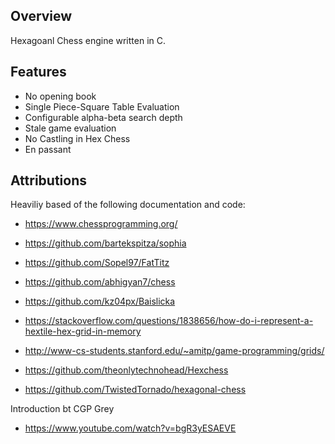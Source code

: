 ## Overview
Hexagoanl Chess engine written in C.

## Features
- No opening book
- Single Piece-Square Table Evaluation
- Configurable alpha-beta search depth
- Stale game evaluation
- No Castling in Hex Chess 
- En passant

## Attributions
Heaviliy based of the following documentation and code:
- https://www.chessprogramming.org/
- https://github.com/bartekspitza/sophia
- https://github.com/Sopel97/FatTitz
- https://github.com/abhigyan7/chess
- https://github.com/kz04px/Baislicka

- https://stackoverflow.com/questions/1838656/how-do-i-represent-a-hextile-hex-grid-in-memory
- http://www-cs-students.stanford.edu/~amitp/game-programming/grids/
- https://github.com/theonlytechnohead/Hexchess
- https://github.com/TwistedTornado/hexagonal-chess

Introduction bt CGP Grey
- https://www.youtube.com/watch?v=bgR3yESAEVE